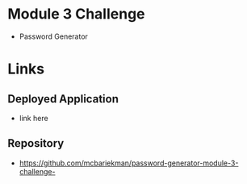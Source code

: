 # Module 3 Challenge
* Password Generator

# Links
## Deployed Application
* link here

## Repository
* https://github.com/mcbariekman/password-generator-module-3-challenge-
